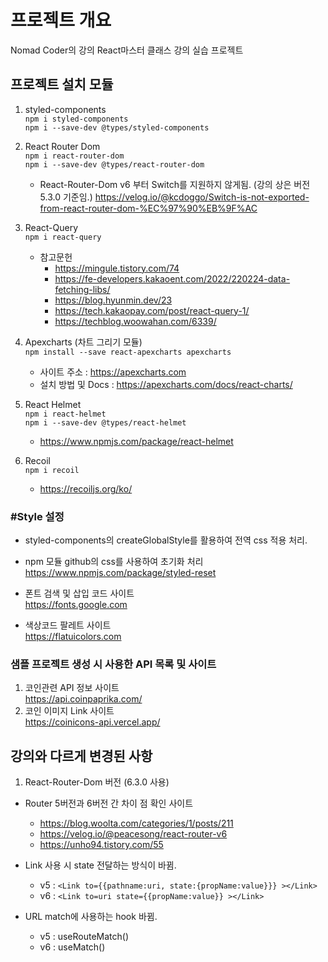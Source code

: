 # 프로젝트 개요

Nomad Coder의 강의 React마스터 클래스 강의 실습 프로젝트

## 프로젝트 설치 모듈

1. styled-components  
   `npm i styled-components`  
   `npm i --save-dev @types/styled-components`
2. React Router Dom  
   `npm i react-router-dom`  
   `npm i --save-dev @types/react-router-dom`

   - React-Router-Dom v6 부터 Switch를 지원하지 않게됨.
     (강의 상은 버전 5.3.0 기준임.)
     https://velog.io/@kcdoggo/Switch-is-not-exported-from-react-router-dom-%EC%97%90%EB%9F%AC

3. React-Query  
   `npm i react-query`

   - 참고문헌
     - https://mingule.tistory.com/74
     - https://fe-developers.kakaoent.com/2022/220224-data-fetching-libs/
     - https://blog.hyunmin.dev/23
     - https://tech.kakaopay.com/post/react-query-1/
     - https://techblog.woowahan.com/6339/

4. Apexcharts (차트 그리기 모듈)  
   `npm install --save react-apexcharts apexcharts`

   - 사이트 주소 : https://apexcharts.com
   - 설치 방법 및 Docs : https://apexcharts.com/docs/react-charts/

5. React Helmet  
   `npm i react-helmet`  
   `npm i --save-dev @types/react-helmet`

   - https://www.npmjs.com/package/react-helmet

6. Recoil  
   `npm i recoil`

   - https://recoiljs.org/ko/

### #Style 설정

- styled-components의 createGlobalStyle를 활용하여 전역 css 적용 처리.
- npm 모듈 github의 css를 사용하여 초기화 처리  
  https://www.npmjs.com/package/styled-reset

- 폰트 검색 및 삽입 코드 사이트  
  https://fonts.google.com

- 색상코드 팔레트 사이트  
  https://flatuicolors.com

### 샘플 프로젝트 생성 시 사용한 API 목록 및 사이트

1. 코인관련 API 정보 사이트  
   https://api.coinpaprika.com/
2. 코인 이미지 Link 사이트  
   https://coinicons-api.vercel.app/

## 강의와 다르게 변경된 사항

1. React-Router-Dom 버전 (6.3.0 사용)

- Router 5버전과 6버전 간 차이 점 확인 사이트

  - https://blog.woolta.com/categories/1/posts/211
  - https://velog.io/@peacesong/react-router-v6
  - https://unho94.tistory.com/55

- Link 사용 시 state 전달하는 방식이 바뀜.

  - v5 : `<Link to={{pathname:uri, state:{propName:value}}} ></Link>`
  - v6 : `<Link to=uri state={{propName:value}} ></Link>`

- URL match에 사용하는 hook 바뀜.

  - v5 : useRouteMatch()
  - v6 : useMatch()
